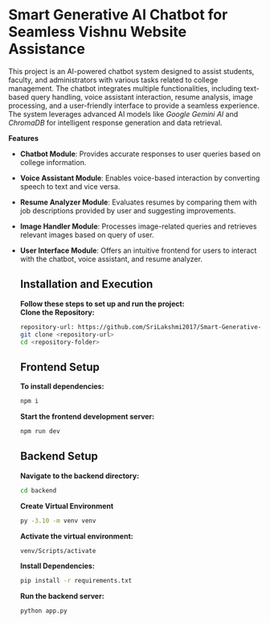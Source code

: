 # Smart Generative AI Chatbot for Seamless Vishnu Website Assistance
This project is an AI-powered chatbot system designed to assist students, faculty, and administrators with various tasks related to college management. The chatbot integrates multiple functionalities, including text-based query handling, voice assistant interaction, resume analysis, image processing, and a user-friendly interface to provide a seamless experience. The system leverages advanced AI models like *Google Gemini AI* and *ChromaDB* for intelligent response generation and data retrieval.  

 **Features**  
- **Chatbot Module**: Provides accurate responses to user queries based on college information.  
- **Voice Assistant Module**: Enables voice-based interaction by converting speech to text and vice versa.  
- **Resume Analyzer Module**: Evaluates resumes by comparing them with job descriptions provided by user and suggesting improvements.  
- **Image Handler Module**: Processes image-related queries and retrieves relevant images based on query of user.  
- **User Interface Module**: Offers an intuitive frontend for users to interact with the chatbot, voice assistant, and resume analyzer.

  ## Installation and Execution
   **Follow these steps to set up and run the project:**    
   **Clone the Repository:**
     ```sh
     repository-url: https://github.com/SriLakshmi2017/Smart-Generative-AI-Chatbot-for-Seamless-Vishnu-Website-Assistance
     git clone <repository-url>
     cd <repository-folder>
     ```
  ## Frontend Setup   
  **To install dependencies:**  
  ```sh
  npm i
  ```
  **Start the frontend development server:**  
  ```sh
  npm run dev
  ```
  ## Backend Setup   
  **Navigate to the backend directory:**  
  ```sh
  cd backend
  ```
  **Create Virtual Environment**
  ```sh
  py -3.10 -m venv venv
  ```
  **Activate the virtual environment:**
  ```sh
  venv/Scripts/activate
  ```
  **Install Dependencies:**
  ```sh
  pip install -r requirements.txt
  ```
  **Run the backend server:**  
  ```sh
  python app.py
  ```
  

